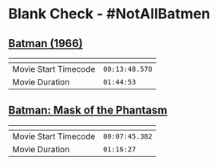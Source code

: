 Blank Check - #NotAllBatmen
===============
[Batman (1966)](https://www.patreon.com/posts/batman-1966-65837308)
---------------
| <!-- -->             | <!-- -->       |
|----------------------|----------------|
| Movie Start Timecode | `00:13:48.578` |
| Movie Duration       | `01:44:53`     |

[Batman: Mask of the Phantasm](https://www.patreon.com/posts/batman-mask-of-66697607)
---------------
| <!-- -->             | <!-- -->       |
|----------------------|----------------|
| Movie Start Timecode | `00:07:45.382` |
| Movie Duration       | `01:16:27`     |
